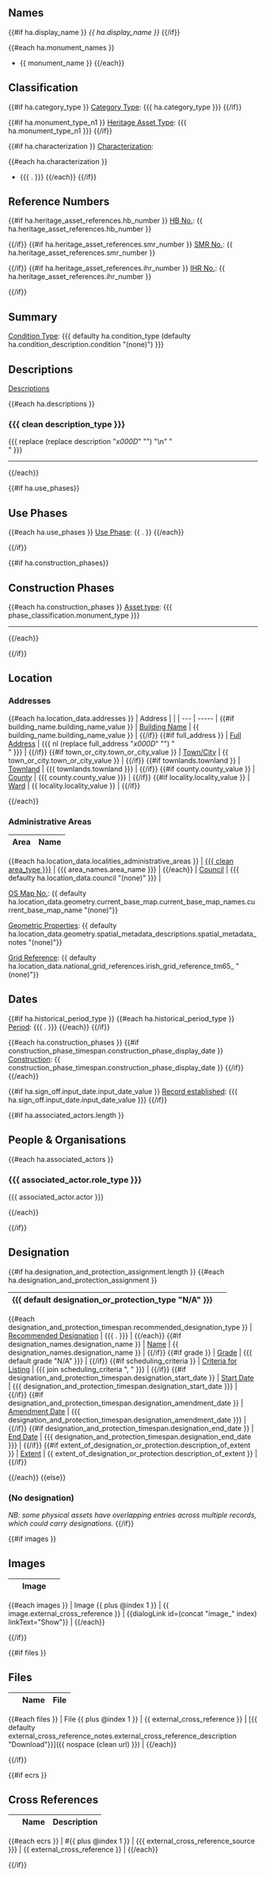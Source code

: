 ## Names

{{#if ha.display_name }}
<em>{{ ha.display_name }}</em>
{{/if}}

{{#each ha.monument_names }}
- {{ monument_name }}
{{/each}}

## Classification

{{#if ha.category_type }}
[Category Type](@category_type): {{{ ha.category_type }}}
{{/if}}

{{#if ha.monument_type_n1 }}
[Heritage Asset Type](@monument_type_n1): {{{ ha.monument_type_n1 }}}
{{/if}}

{{#if ha.characterization }}
[Characterization](@characterization):

{{#each ha.characterization }}
- {{{ . }}}
{{/each}}
{{/if}}

## Reference Numbers

{{#if ha.heritage_asset_references.hb_number }}
[HB No.](@hb_number): {{ ha.heritage_asset_references.hb_number }}

{{/if}}
{{#if ha.heritage_asset_references.smr_number }}
[SMR No.](@smr_number): {{ ha.heritage_asset_references.smr_number }}

{{/if}}
{{#if ha.heritage_asset_references.ihr_number }}
[IHR No.](@ihr_number): {{ ha.heritage_asset_references.ihr_number }}

{{/if}}

## Summary

[Condition Type](@condition_type): {{{ defaulty ha.condition_type (defaulty ha.condition_description.condition "(none)") }}}

## Descriptions

[Descriptions](@descriptions)

{{#each ha.descriptions }}

### {{{ clean description_type }}}

{{{ replace (replace description "_x000D_" "") "\n" "<br/>" }}}

---

{{/each}}

{{#if ha.use_phases}}

## Use Phases

{{#each ha.use_phases }}
[Use Phase](@use_phase): {{ . }}
{{/each}}

{{/if}}

{{#if ha.construction_phases}}

## Construction Phases

{{#each ha.construction_phases }}
[Asset type](@monument_type): {{{ phase_classification.monument_type }}}

---

{{/each}}

{{/if}}

## Location

### Addresses

{{#each ha.location_data.addresses }}
| Address |       |
| --- | ----- |
{{#if building_name.building_name_value }}
| [Building Name](@building_name) | {{ building_name.building_name_value }} |
{{/if}}
{{#if full_address }}
| [Full Address](@full_address) | {{{ nl (replace full_address "_x000D_" "") "<br/>" }}} |
{{/if}}
{{#if town_or_city.town_or_city_value }}
| [Town/City](@town_or_city) | {{ town_or_city.town_or_city_value }} |
{{/if}}
{{#if townlands.townland }}
| [Townland](@townlands) | {{{ townlands.townland }}} |
{{/if}}
{{#if county.county_value }}
| [County](@county) | {{{ county.county_value }}} |
{{/if}}
{{#if locality.locality_value }}
| [Ward](@locality) | {{ locality.locality_value }} |
{{/if}}

{{/each}}

### Administrative Areas

| Area | Name |
| ---- | ---- |
{{#each ha.location_data.localities_administrative_areas }}
| [{{{ clean area_type }}}](@localities_administrative_areas) | {{{ area_names.area_name }}} |
{{/each}}
| [Council](@council) | {{{ defaulty ha.location_data.council "(none)" }}} |

[OS Map No.](@current_base_map_name): {{ defaulty ha.location_data.geometry.current_base_map.current_base_map_names.current_base_map_name "(none)"}}

[Geometric Properties](@spatial_metadata_notes): {{ defaulty ha.location_data.geometry.spatial_metadata_descriptions.spatial_metadata_notes "(none)"}}

[Grid Reference](@irish_grid_reference_tm65_): {{ defaulty ha.location_data.national_grid_references.irish_grid_reference_tm65_ "(none)"}}

## Dates

{{#if ha.historical_period_type }}
{{#each ha.historical_period_type }}
[Period](@historical_period_type): {{{ . }}}
{{/each}}
{{/if}}

{{#each ha.construction_phases }}
{{#if construction_phase_timespan.construction_phase_display_date }}
[Construction](@construction_phase_display_date): {{ construction_phase_timespan.construction_phase_display_date }}
{{/if}}
{{/each}}

{{#if ha.sign_off.input_date.input_date_value }}
[Record established](@input_date): {{{ ha.sign_off.input_date.input_date_value }}}
{{/if}}

{{#if ha.associated_actors.length }}
## People &amp; Organisations

{{#each ha.associated_actors }}
### {{{ associated_actor.role_type }}}

{{{ associated_actor.actor }}}

{{/each}}

{{/if}}

## Designation

{{#if ha.designation_and_protection_assignment.length }}
{{#each ha.designation_and_protection_assignment }}

| {{{ default designation_or_protection_type "N/A" }}} | &nbsp; |
| ------ | ------ |
{{#each designation_and_protection_timespan.recommended_designation_type }}
| [Recommended Designation](@recommended_designation_type) | {{{ . }}} |
{{/each}}
{{#if designation_names.designation_name }}
| [Name](@designation_name) | {{ designation_names.designation_name }} |
{{/if}}
{{#if grade }}
| [Grade](@grade) | {{{ default grade "N/A" }}} |
{{/if}}
{{#if scheduling_criteria }}
| [Criteria for Listing](@scheduling_criteria) | {{{ join scheduling_criteria ", " }}} |
{{/if}}
{{#if designation_and_protection_timespan.designation_start_date }}
| [Start Date](@designation_start_date) | {{{ designation_and_protection_timespan.designation_start_date }}} |
{{/if}}
{{#if designation_and_protection_timespan.designation_amendment_date }}
| [Amendment Date](@designation_amendment_date) | {{{ designation_and_protection_timespan.designation_amendment_date }}} |
{{/if}}
{{#if designation_and_protection_timespan.designation_end_date }}
| [End Date](@designation_end_date) | {{{ designation_and_protection_timespan.designation_end_date }}} |
{{/if}}
{{#if extent_of_designation_or_protection.description_of_extent }}
| [Extent](@description_of_extent) | {{ extent_of_designation_or_protection.description_of_extent }} |
{{/if}}

{{/each}}
{{else}}
### (No designation)

_NB: some physical assets have overlapping entries across multiple records, which could carry designations._
{{/if}}

{{#if images }}

## Images

| &nbsp; | Image | &nbsp; |
| - | ----- | - |
{{#each images }}
| Image {{ plus @index 1 }} | {{ image.external_cross_reference }} | {{dialogLink id=(concat "image_" index) linkText="Show"}} |
{{/each}}

{{/if}}

{{#if files }}

## Files

| &nbsp; | Name | File
| ----- | - | - |
{{#each files }}
| File {{ plus @index 1 }} | {{ external_cross_reference }} | [{{ defaulty external_cross_reference_notes.external_cross_reference_description "Download"}}]({{ nospace (clean url) }}) |
{{/each}}

{{/if}}

{{#if ecrs }}

## Cross References

| &nbsp; | Name | Description
| ----- | - | - |
{{#each ecrs }}
| #{{ plus @index 1 }} | {{{ external_cross_reference_source }}} | {{ external_cross_reference }} |
{{/each}}

{{/if}}
